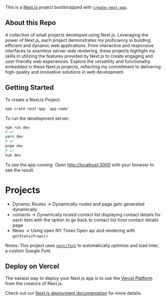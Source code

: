 This is a [Next.js](https://nextjs.org/) project bootstrapped with [`create-next-app`](https://github.com/vercel/next.js/tree/canary/packages/create-next-app).



## About this Repo

A collection of small projects developed using Next.js. Leveraging the power of Next.js, each project demonstrates my proficiency in building efficient and dynamic web applications. From interactive and responsive interfaces to seamless server-side rendering, these projects highlight my skills in utilizing the features provided by Next.js to create engaging and user-friendly web experiences. Explore the versatility and functionality embedded in these Next.js projects, reflecting my commitment to delivering high-quality and innovative solutions in web development. 



## Getting Started
To create a NextJs Project:
```bash
npm crate next-app `app-name`
```
To run the development server:
```bash
npm run dev
# or
yarn dev
# or
pnpm dev
# or
bun dev
```
To see the app running:
Open [http://localhost:3000](http://localhost:3000) with your browser to see the result.

# Projects
* Dynamic Routes -> Dynamically routes and page gets generated dynamically
* contacts -> Dynamically routed contact list displaying contact details for each item with the option to go back to contact list from contact details page
* News -> Using open NY Times Open api and rendering with `getStaticProps()`




Notes:
This project uses [`next/font`](https://nextjs.org/docs/basic-features/font-optimization) to automatically optimize and load Inter, a custom Google Font.

## Deploy on Vercel

The easiest way to deploy your Next.js app is to use the [Vercel Platform](https://vercel.com/new?utm_medium=default-template&filter=next.js&utm_source=create-next-app&utm_campaign=create-next-app-readme) from the creators of Next.js.

Check out our [Next.js deployment documentation](https://nextjs.org/docs/deployment) for more details.
